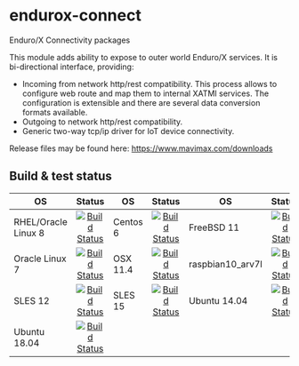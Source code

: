 # endurox-connect
Enduro/X Connectivity packages

This module adds ability to expose to outer world Enduro/X services. It is bi-directional interface, providing:

* Incoming from network http/rest compatibility. This process allows to configure web route and map them to internal XATMI services. The configuration is extensible and there are several data conversion formats available.
* Outgoing to network http/rest compatibility.
* Generic two-way tcp/ip driver for IoT device connectivity.

Release files may be found here: https://www.mavimax.com/downloads

## Build & test status

| OS   |      Status      | OS       |      Status   |OS       |      Status   |
|----------|:-------------:|----------|:-------------:|----------|:-------------:|
|RHEL/Oracle Linux 8| [![Build Status](http://www.silodev.com:9090/jenkins/buildStatus/icon?job=endurox-connect-ol8)](http://www.silodev.com:9090/jenkins/job/endurox-connect-ol8/) | Centos 6|[![Build Status](http://www.silodev.com:9090/jenkins/buildStatus/icon?job=endurox-connect-centos6)](http://www.silodev.com:9090/jenkins/job/endurox-connect-centos6/)|FreeBSD 11|[![Build Status](http://www.silodev.com:9090/jenkins/buildStatus/icon?job=endurox-connect-freebsd11)](http://www.silodev.com:9090/jenkins/job/endurox-connect-freebsd11/)|
|Oracle Linux 7|[![Build Status](http://www.silodev.com:9090/jenkins/buildStatus/icon?job=endurox-connect-ol7)](http://www.silodev.com:9090/jenkins/job/endurox-connect-ol7/)|OSX 11.4|[![Build Status](http://www.silodev.com:9090/jenkins/buildStatus/icon?job=endurox-connect-osx11_4)](http://www.silodev.com:9090/jenkins/job/endurox-connect-osx11_4/)|raspbian10_arv7l|[![Build Status](http://www.silodev.com:9090/jenkins/buildStatus/icon?job=endurox-connect-raspbian10_arv7l)](http://www.silodev.com:9090/jenkins/job/endurox-connect-raspbian10_arv7l/)|
|SLES 12|[![Build Status](http://www.silodev.com:9090/jenkins/buildStatus/icon?job=endurox-connect-sles12)](http://www.silodev.com:9090/jenkins/job/endurox-connect-sles12/)|SLES 15|[![Build Status](http://www.silodev.com:9090/jenkins/buildStatus/icon?job=endurox-connect-sles15)](http://www.silodev.com:9090/jenkins/job/endurox-connect-sles15/)|Ubuntu 14.04| [![Build Status](http://www.silodev.com:9090/jenkins/buildStatus/icon?job=endurox-connect-ubuntu14)](http://www.silodev.com:9090/jenkins/job/endurox-connect-ubuntu14/)|
|Ubuntu 18.04| [![Build Status](http://www.silodev.com:9090/jenkins/buildStatus/icon?job=endurox-connect-ubuntu18)](http://www.silodev.com:9090/jenkins/job/endurox-connect-ubuntu18/)|



